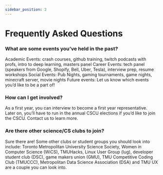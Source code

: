 ```yaml
---
sidebar_position: 2
---
```


# Frequently Asked Questions

### What are some events you’ve held in the past?

Academic Events: crash courses, github training, twitch podcasts with profs, intro to deep learning, masters panel
Career Events: tech panel (speakers from Google, Shopify, Bell, Uber, Tesla), interview prep, resume workshops
Social Events: Pub Nights, gaming tournaments, game nights, minecraft server, movie nights
Future events:  Let us know which events you’d like to be a part of!

### How can I get involved?

As a first year, you can interview to become a first year representative. Later on, you’ll have to run in the annual CSCU elections if you’d like to join the CSCU. Contact us to learn more.

### Are there other science/CS clubs to join?

Sure there are! Some other clubs or student groups you should look into include: Toronto Metropolitan University Science Society, Women in Computer Science (WiCS), TMUHacks, Linux User Group (lug), developer student club (DSC), game makers union (GMU), TMU Competitive Coding Club (TMUCCC), Metropolitan Data Science Association (DSA) and TMU UX are a couple you can look into.

